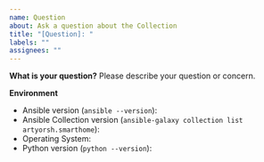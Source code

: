```yaml
---
name: Question
about: Ask a question about the Collection
title: "[Question]: "
labels: ""
assignees: ""
---
```


**What is your question?**
Please describe your question or concern.

**Environment**

- Ansible version (`ansible --version`):
- Ansible Collection version (`ansible-galaxy collection list artyorsh.smarthome`):
- Operating System:
- Python version (`python --version`):
